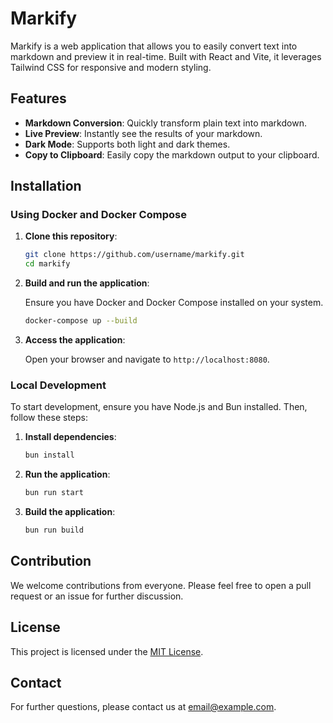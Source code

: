 # Markify

Markify is a web application that allows you to easily convert text into markdown and preview it in real-time. Built with React and Vite, it leverages Tailwind CSS for responsive and modern styling.

## Features

- **Markdown Conversion**: Quickly transform plain text into markdown.
- **Live Preview**: Instantly see the results of your markdown.
- **Dark Mode**: Supports both light and dark themes.
- **Copy to Clipboard**: Easily copy the markdown output to your clipboard.

## Installation

### Using Docker and Docker Compose

1. **Clone this repository**:

   ```bash
   git clone https://github.com/username/markify.git
   cd markify
   ```

2. **Build and run the application**:

   Ensure you have Docker and Docker Compose installed on your system.

   ```bash
   docker-compose up --build
   ```

3. **Access the application**:

   Open your browser and navigate to `http://localhost:8080`.

### Local Development

To start development, ensure you have Node.js and Bun installed. Then, follow these steps:

1. **Install dependencies**:

   ```bash
   bun install
   ```

2. **Run the application**:

   ```bash
   bun run start
   ```

3. **Build the application**:

   ```bash
   bun run build
   ```

## Contribution

We welcome contributions from everyone. Please feel free to open a pull request or an issue for further discussion.

## License

This project is licensed under the [MIT License](LICENSE).

## Contact

For further questions, please contact us at [email@example.com](mailto:email@example.com).
